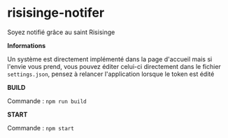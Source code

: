 # risisinge-notifer
Soyez notifié grâce au saint Risisinge

**Informations**

Un système est directement implémenté dans la page d'accueil mais si l'envie vous prend, vous pouvez éditer celui-ci directement dans le fichier `settings.json`, pensez à relancer l'application lorsque le token est édité

**BUILD**

Commande : `npm run build`

**START**

Commande : `npm start`
